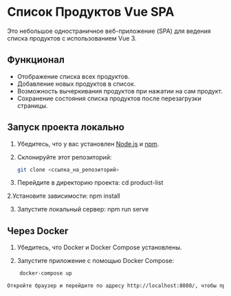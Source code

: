 # Список Продуктов Vue SPA

Это небольшое одностраничное веб-приложение (SPA) для ведения списка продуктов с использованием Vue 3.

## Функционал

- Отображение списка всех продуктов.
- Добавление новых продуктов в список.
- Возможность вычеркивания продуктов при нажатии на сам продукт.
- Сохранение состояния списка продуктов после перезагрузки страницы.

## Запуск проекта локально

1. Убедитесь, что у вас установлен [Node.js](https://nodejs.org/) и [npm](https://www.npmjs.com/).
2. Склонируйте этот репозиторий:

   ```bash
   git clone <ссылка_на_репозиторий>
  1. Перейдите в директорию проекта:
      cd product-list

  2.Установите зависимости:
    npm install

  3. Запустите локальный сервер:
     npm run serve

## Через Docker

1. Убедитесь, что Docker и Docker Compose установлены.

2. Запустите приложение с помощью Docker Compose:

```bash
    docker-compose up

Откройте браузер и перейдите по адресу http://localhost:8080/, чтобы протестировать приложение.